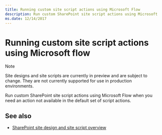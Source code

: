 ```yaml
---
title: Running custom site script actions using Microsoft Flow
description: Run custom SharePoint site script actions using Microsoft Flow when you need an action not available in the default set of script actions
ms.date: 12/14/2017
---
```


# Running custom site script actions using Microsoft flow

> [!NOTE]
> Site designs and site scripts are currently in preview and are subject to change. They are not currently supported for use in production environments.

Run custom SharePoint site script actions using Microsoft Flow when you need an action not available in the default set of script actions.

## See also

- [SharePoint site design and site script overview](site-design-overview.md)